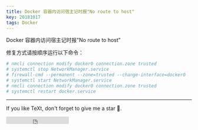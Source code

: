 ```yaml
---
title: Docker 容器内访问宿主记时报"No route to host"
key: 20181017
tags: Docker
---
```




Docker 容器内访问宿主记时报"No route to host"

<!--more-->

修复方式请按顺序运行以下命令：

```bash
# nmcli connection modify docker0 connection.zone trusted
# systemctl stop NetworkManager.service
# firewall-cmd --permanent --zone=trusted --change-interface=docker0
# systemctl start NetworkManager.service
# nmcli connection modify docker0 connection.zone trusted
# systemctl restart docker.service
```


---

If you like TeXt, don't forget to give me a star :star2:.

<iframe src="https://ghbtns.com/github-btn.html?user=kitian616&repo=jekyll-TeXt-theme&type=star&count=true" frameborder="0" scrolling="0" width="170px" height="20px"></iframe>
